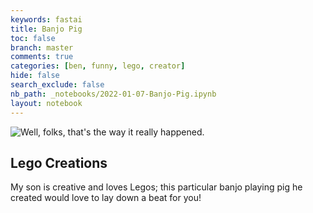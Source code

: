 ```yaml
---
keywords: fastai
title: Banjo Pig
toc: false
branch: master
comments: true
categories: [ben, funny, lego, creator]
hide: false
search_exclude: false
nb_path: _notebooks/2022-01-07-Banjo-Pig.ipynb
layout: notebook
---
```


<!--
#################################################
### THIS FILE WAS AUTOGENERATED! DO NOT EDIT! ###
#################################################
# file to edit: _notebooks/2022-01-07-Banjo-Pig.ipynb
-->

<div class="container" id="notebook-container">
        
<div class="cell border-box-sizing text_cell rendered"><div class="inner_cell">
<div class="text_cell_render border-box-sizing rendered_html">
<p><img src="/LunarEngineerBlog/images/copied_from_nb/../images/2021-01-07-banjopig.jpg" alt="Well, folks, that&#39;s the way it really happened."></p>

</div>
</div>
</div>
<div class="cell border-box-sizing text_cell rendered"><div class="inner_cell">
<div class="text_cell_render border-box-sizing rendered_html">
<h2 id="Lego-Creations">Lego Creations<a class="anchor-link" href="#Lego-Creations"> </a></h2><p>My son is creative and loves Legos; this particular banjo playing pig he created would love to lay down a beat for you!</p>

</div>
</div>
</div>
</div>
 

